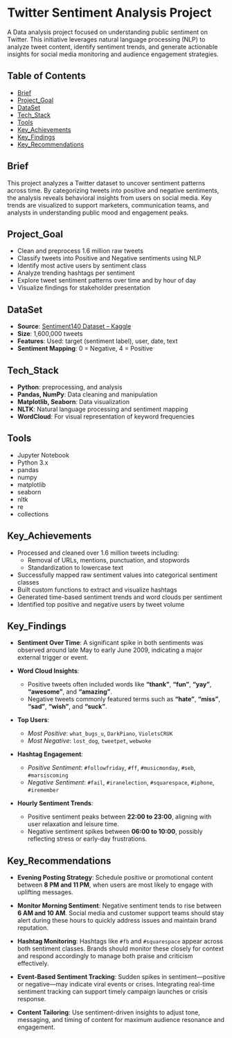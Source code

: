 # Twitter Sentiment Analysis Project

A Data analysis project focused on understanding public sentiment on Twitter. This initiative leverages natural language processing (NLP) to analyze tweet content, identify sentiment trends, and generate actionable insights for social media monitoring and audience engagement strategies.

## Table of Contents
- [Brief](#brief)
- [Project_Goal](#project_goal)
- [DataSet](#dataset)
- [Tech_Stack](#tech_stack)
- [Tools](#tools)
- [Key_Achievements](#key_achievements)
- [Key_Findings](#key_findings)
- [Key_Recommendations](#key_recommendations)

## Brief

This project analyzes a Twitter dataset to uncover sentiment patterns across time. By categorizing tweets into positive and negative sentiments, the analysis reveals behavioral insights from users on social media. Key trends are visualized to support marketers, communication teams, and analysts in understanding public mood and engagement peaks.

## Project_Goal

- Clean and preprocess 1.6 million raw tweets
- Classify tweets into Positive and Negative sentiments using NLP
- Identify most active users by sentiment class
- Analyze trending hashtags per sentiment
- Explore tweet sentiment patterns over time and by hour of day
- Visualize findings for stakeholder presentation

## DataSet

- **Source**: [Sentiment140 Dataset – Kaggle](https://www.kaggle.com/datasets/kazanova/sentiment140)
- **Size**:  1,600,000 tweets
- **Features**: Used: target (sentiment label), user, date, text
- **Sentiment Mapping**: 0 = Negative, 4 = Positive

## Tech_Stack

- **Python**: preprocessing, and analysis
- **Pandas, NumPy**: Data cleaning and manipulation
- **Matplotlib, Seaborn**: Data visualization
- **NLTK**: Natural language processing and sentiment mapping
- **WordCloud**: For visual representation of keyword frequencies


## Tools

- Jupyter Notebook
- Python 3.x
- pandas
- numpy
- matplotlib
- seaborn
- nltk
- re
- collections

## Key_Achievements

- Processed and cleaned over 1.6 million tweets including:
    - Removal of URLs, mentions, punctuation, and stopwords
    - Standardization to lowercase text
- Successfully mapped raw sentiment values into categorical sentiment classes
- Built custom functions to extract and visualize hashtags
- Generated time-based sentiment trends and word clouds per sentiment
- Identified top positive and negative users by tweet volume



## Key_Findings

- **Sentiment Over Time**: A significant spike in both sentiments was observed around late May to early June 2009, indicating a major external trigger or event.

- **Word Cloud Insights**:  
  - Positive tweets often included words like **“thank”**, **“fun”**, **“yay”**, **“awesome”**, and **“amazing”**.  
  - Negative tweets commonly featured terms such as **“hate”**, **“miss”**, **“sad”**, **“wish”**, and **“suck”**.

- **Top Users**:  
  - *Most Positive*: `what_bugs_u`, `DarkPiano`, `VioletsCRUK`  
  - *Most Negative*: `lost_dog`, `tweetpet`, `webwoke`

- **Hashtag Engagement**:  
  - *Positive Sentiment*: `#followfriday`, `#ff`, `#musicmonday`, `#seb`, `#marsiscoming`  
  - *Negative Sentiment*: `#fail`, `#iranelection`, `#squarespace`, `#iphone`, `#iremember`

- **Hourly Sentiment Trends**:  
  - Positive sentiment peaks between **22:00 to 23:00**, aligning with user relaxation and leisure time.  
  - Negative sentiment spikes between **06:00 to 10:00**, possibly reflecting stress or early-day frustrations.



## Key_Recommendations

- **Evening Posting Strategy**: Schedule positive or promotional content between **8 PM and 11 PM**, when users are most likely to engage with uplifting messages.

- **Monitor Morning Sentiment**: Negative sentiment tends to rise between **6 AM and 10 AM**. Social media and customer support teams should stay alert during these hours to quickly address issues and maintain brand reputation.

- **Hashtag Monitoring**: Hashtags like `#fb` and `#squarespace` appear across both sentiment classes. Brands should monitor these closely for context and respond accordingly to manage both praise and criticism effectively.

- **Event-Based Sentiment Tracking**: Sudden spikes in sentiment—positive or negative—may indicate viral events or crises. Integrating real-time sentiment tracking can support timely campaign launches or crisis response.

- **Content Tailoring**: Use sentiment-driven insights to adjust tone, messaging, and timing of content for maximum audience resonance and engagement.


